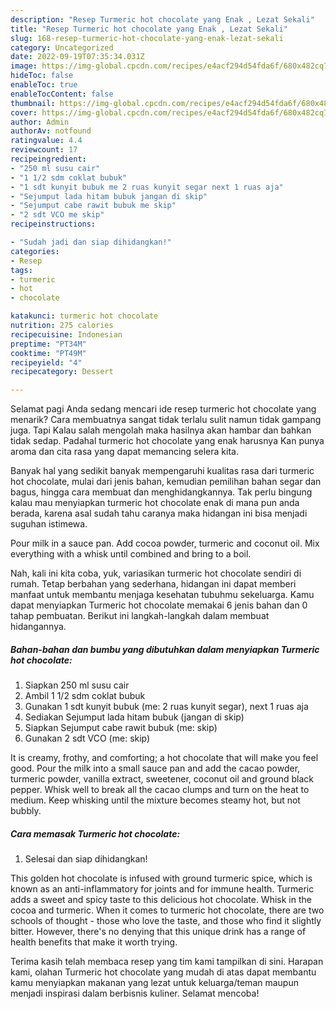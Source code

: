 ```yaml
---
description: "Resep Turmeric hot chocolate yang Enak , Lezat Sekali"
title: "Resep Turmeric hot chocolate yang Enak , Lezat Sekali"
slug: 168-resep-turmeric-hot-chocolate-yang-enak-lezat-sekali
category: Uncategorized
date: 2022-09-19T07:35:34.031Z
image: https://img-global.cpcdn.com/recipes/e4acf294d54fda6f/680x482cq70/turmeric-hot-chocolate-foto-resep-utama.jpg
hideToc: false
enableToc: true
enableTocContent: false
thumbnail: https://img-global.cpcdn.com/recipes/e4acf294d54fda6f/680x482cq70/turmeric-hot-chocolate-foto-resep-utama.jpg
cover: https://img-global.cpcdn.com/recipes/e4acf294d54fda6f/680x482cq70/turmeric-hot-chocolate-foto-resep-utama.jpg
author: Admin
authorAv: notfound
ratingvalue: 4.4
reviewcount: 17
recipeingredient:
- "250 ml susu cair"
- "1 1/2 sdm coklat bubuk"
- "1 sdt kunyit bubuk me 2 ruas kunyit segar next 1 ruas aja"
- "Sejumput lada hitam bubuk jangan di skip"
- "Sejumput cabe rawit bubuk me skip"
- "2 sdt VCO me skip"
recipeinstructions:

- "Sudah jadi dan siap dihidangkan!"
categories:
- Resep
tags:
- turmeric
- hot
- chocolate

katakunci: turmeric hot chocolate 
nutrition: 275 calories
recipecuisine: Indonesian
preptime: "PT34M"
cooktime: "PT49M"
recipeyield: "4"
recipecategory: Dessert

---
```



Selamat pagi Anda sedang mencari ide resep turmeric hot chocolate yang menarik? Cara membuatnya sangat tidak terlalu sulit namun tidak gampang juga. Tapi Kalau salah mengolah maka hasilnya akan hambar dan bahkan tidak sedap. Padahal turmeric hot chocolate yang enak harusnya Kan punya aroma dan cita rasa yang dapat memancing selera kita.


Banyak hal yang sedikit banyak mempengaruhi kualitas rasa dari turmeric hot chocolate, mulai dari jenis bahan, kemudian pemilihan bahan segar dan bagus, hingga cara membuat dan menghidangkannya. Tak perlu bingung kalau mau menyiapkan turmeric hot chocolate enak di mana pun anda berada, karena asal sudah tahu caranya maka hidangan ini bisa menjadi suguhan istimewa.

Pour milk in a sauce pan. Add cocoa powder, turmeric and coconut oil. Mix everything with a whisk until combined and bring to a boil.


Nah, kali ini kita coba, yuk, variasikan turmeric hot chocolate sendiri di rumah. Tetap berbahan yang sederhana, hidangan ini dapat memberi manfaat untuk membantu menjaga kesehatan tubuhmu sekeluarga. Kamu dapat menyiapkan Turmeric hot chocolate memakai 6 jenis bahan dan 0 tahap pembuatan. Berikut ini langkah-langkah dalam membuat hidangannya.

<!--inarticleads1-->

##### Bahan-bahan dan bumbu yang dibutuhkan dalam menyiapkan Turmeric hot chocolate:

1. Siapkan 250 ml susu cair
1. Ambil 1 1/2 sdm coklat bubuk
1. Gunakan 1 sdt kunyit bubuk (me: 2 ruas kunyit segar), next 1 ruas aja
1. Sediakan Sejumput lada hitam bubuk (jangan di skip)
1. Siapkan Sejumput cabe rawit bubuk (me: skip)
1. Gunakan 2 sdt VCO (me: skip)


It is creamy, frothy, and comforting; a hot chocolate that will make you feel good. Pour the milk into a small sauce pan and add the cacao powder, turmeric powder, vanilla extract, sweetener, coconut oil and ground black pepper. Whisk well to break all the cacao clumps and turn on the heat to medium. Keep whisking until the mixture becomes steamy hot, but not bubbly. 

<!--inarticleads2-->

##### Cara memasak Turmeric hot chocolate:


1. Selesai dan siap dihidangkan!

This golden hot chocolate is infused with ground turmeric spice, which is known as an anti-inflammatory for joints and for immune health. Turmeric adds a sweet and spicy taste to this delicious hot chocolate. Whisk in the cocoa and turmeric. When it comes to turmeric hot chocolate, there are two schools of thought - those who love the taste, and those who find it slightly bitter. However, there&#39;s no denying that this unique drink has a range of health benefits that make it worth trying. 

Terima kasih telah membaca resep yang tim kami tampilkan di sini. Harapan kami, olahan Turmeric hot chocolate yang mudah di atas dapat membantu kamu menyiapkan makanan yang lezat untuk keluarga/teman maupun menjadi inspirasi dalam berbisnis kuliner. Selamat mencoba!
